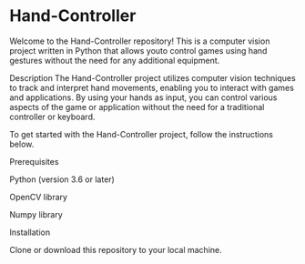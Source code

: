 # Hand-Controller
Welcome to the Hand-Controller repository! This is a computer vision project written in Python that allows youto control games using hand gestures without the need for any additional equipment.

Description
The Hand-Controller project utilizes computer vision techniques to track and interpret hand movements, enabling you to interact with games and applications. By using your hands as input, you can control various aspects of the game or application without the need for a traditional controller or keyboard.

To get started with the Hand-Controller project, follow the instructions below.

Prerequisites

Python (version 3.6 or later)

OpenCV library

Numpy library

Installation

Clone or download this repository to your local machine.
